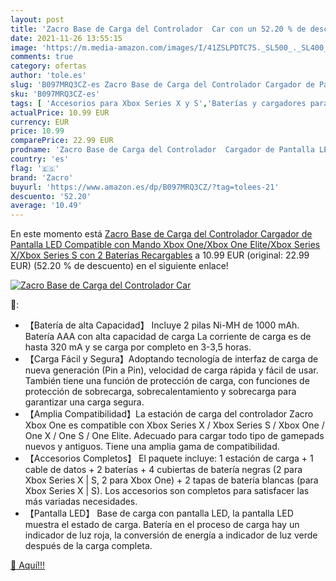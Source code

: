 ```yaml
---
layout: post
title: 'Zacro Base de Carga del Controlador  Car con un 52.20 % de descuento'
date: 2021-11-26 13:55:15
image: 'https://m.media-amazon.com/images/I/41ZSLPDTC7S._SL500_._SL400_.jpg'
comments: true
category: ofertas
author: 'tole.es'
slug: 'B097MRQ3CZ-es Zacro Base de Carga del Controlador Cargador de Pantalla...'
sku: 'B097MRQ3CZ-es'
tags: [ 'Accesorios para Xbox Series X y S','Baterías y cargadores para Xbox Series X y S','Cargadores para Xbox Series X y S','Hardware y juegos para Xbox Series X y S','Videojuegos','xbox','zacro', ]
actualPrice: 10.99 EUR
currency: EUR
price: 10.99
comparePrice: 22.99 EUR
prodname: 'Zacro Base de Carga del Controlador  Cargador de Pantalla LED Compatible con Mando Xbox One/Xbox One Elite/Xbox Series X/Xbox Series S  con 2 Baterías Recargables'
country: 'es'
flag: '🇪🇸'
brand: 'Zacro'
buyurl: 'https://www.amazon.es/dp/B097MRQ3CZ/?tag=tolees-21'
descuento: '52.20'
average: '10.49'
---
```


En este momento está [Zacro Base de Carga del Controlador  Cargador de Pantalla LED Compatible con Mando Xbox One/Xbox One Elite/Xbox Series X/Xbox Series S  con 2 Baterías Recargables](https://www.amazon.es/dp/B097MRQ3CZ/?tag=tolees-21) a 10.99 EUR (original: 22.99 EUR) (52.20 %  de descuento) en el siguiente enlace!

[![Zacro Base de Carga del Controlador  Car](https://m.media-amazon.com/images/I/41ZSLPDTC7S._SL500_._SL400_.jpg)](https://www.amazon.es/dp/B097MRQ3CZ/?tag=tolees-21)

🔎:

- 【Batería de alta Capacidad】 Incluye 2 pilas Ni-MH de 1000 mAh. Batería AAA con alta capacidad de carga La corriente de carga es de hasta 320 mA y se carga por completo en 3-3,5 horas.
- 【Carga Fácil y Segura】Adoptando tecnología de interfaz de carga de nueva generación (Pin a Pin), velocidad de carga rápida y fácil de usar. También tiene una función de protección de carga, con funciones de protección de sobrecarga, sobrecalentamiento y sobrecarga para garantizar una carga segura.
- 【Amplia Compatibilidad】La estación de carga del controlador Zacro Xbox One es compatible con Xbox Series X / Xbox Series S / Xbox One / One X / One S / One Elite. Adecuado para cargar todo tipo de gamepads nuevos y antiguos. Tiene una amplia gama de compatibilidad.
- 【Accesorios Completos】 El paquete incluye: 1 estación de carga + 1 cable de datos + 2 baterías + 4 cubiertas de batería negras (2 para Xbox Series X | S, 2 para Xbox One) + 2 tapas de batería blancas (para Xbox Series X | S). Los accesorios son completos para satisfacer las más variadas necesidades.
- 【Pantalla LED】 Base de carga con pantalla LED, la pantalla LED muestra el estado de carga. Batería en el proceso de carga hay un indicador de luz roja, la conversión de energía a indicador de luz verde después de la carga completa.

[🛒 Aquí!!!](https://www.amazon.es/dp/B097MRQ3CZ/?tag=tolees-21)
